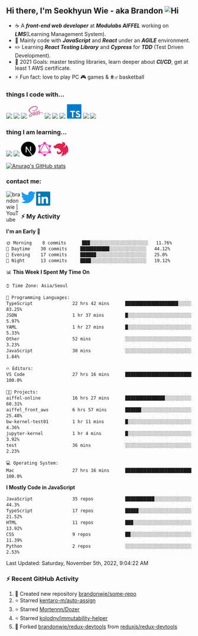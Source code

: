 ## Hi there, I'm Seokhyun Wie - aka Brandon <img src='https://qpluspicture.oss-cn-beijing.aliyuncs.com/6LjjQA/Hi.gif' alt='Hi' width="24"/>

- ☕ A _**front-end web developer**_ at _**Modulabs AIFFEL**_ working on _**LMS**_(Learning Management System).
- 🔄 Mainly code with _**JavaScript**_ and _**React**_ under an _**AGILE**_ environment.
- ✏️ Learning _**React Testing Library**_ and _**Cypress**_ for _**TDD**_ (Test Driven Development).
- 🎯 2021 Goals: master testing libraries, learn deeper about _**CI/CD**_, get at least 1 AWS certificate.
- ⚡ Fun fact: love to play PC 🎮 games️ \& ⛹️‍♂️ basketball

### things I code with...

<img src="https://cdn.jsdelivr.net/gh/devicons/devicon/icons/vscode/vscode-original.svg" width="40px"> <img src="https://cdn.jsdelivr.net/gh/devicons/devicon@latest/icons/javascript/javascript-original.svg" width="40px"> <img src="https://cdn.jsdelivr.net/gh/devicons/devicon@latest/icons/react/react-original.svg" width="40px"> <img src="https://raw.githubusercontent.com/devicons/devicon/master/icons/sass/sass-original.svg" width="40px"> <img src="https://cdn.jsdelivr.net/gh/devicons/devicon@latest/icons/git/git-original.svg" width="40px"> <img src="https://cdn.jsdelivr.net/gh/devicons/devicon/icons/github/github-original.svg" width="40px"> <img src="https://cdn.jsdelivr.net/gh/devicons/devicon/icons/amazonwebservices/amazonwebservices-original.svg" width="40px"> <img src="https://raw.githubusercontent.com/devicons/devicon/master/icons/typescript/typescript-original.svg" width="40px"> <img src="https://cdn.jsdelivr.net/gh/devicons/devicon@latest/icons/mongodb/mongodb-original.svg" width="40px"> <img src="https://cdn.jsdelivr.net/gh/devicons/devicon@latest/icons/nodejs/nodejs-plain.svg" width="40px">

### thing I am learning...

<img src="https://cdn.jsdelivr.net/gh/devicons/devicon/icons/jest/jest-plain.svg" width="40px"> <img src="https://icons-for-free.com/iconfiles/png/512/cypress-1324440144114984250.png" width="40px"> <img src="https://raw.githubusercontent.com/devicons/devicon/master/icons/nextjs/nextjs-original.svg" width="40px"> <img src="https://raw.githubusercontent.com/devicons/devicon/master/icons/graphql/graphql-plain.svg" width="40px"> <img src="https://raw.githubusercontent.com/devicons/devicon/master/icons/nestjs/nestjs-plain.svg" width="40px">

<!-- GitHub Stats -->

[![Anurag's GitHub stats](https://github-readme-stats.vercel.app/api?username=brandonwie&show_icons=true&title_color=ffc857&icon_color=8ac926&text_color=daf7dc&bg_color=151515&hide=stars&custom_title=Brandon's GitHub Stats)](https://github.com/anuraghazra/github-readme-stats)

### contact me:

[<img align="left" alt="brandonwie | YouTube" width="40px" src="https://iconape.com/wp-content/png_logo_vector/youtube-social-white-squircle.png" />][youtube] [<img align="left" alt="brandonwie | Twitter" width="40px" src="https://raw.githubusercontent.com/devicons/devicon/master/icons/twitter/twitter-original.svg" />][twitter] [<img align="left" alt="brandonwie | LinkedIn" width="40px" src="https://raw.githubusercontent.com/devicons/devicon/master/icons/linkedin/linkedin-original.svg" />][linkedin]

<br />
<br />

### ⚡ My Activity

<!--START_SECTION:waka-->
**I'm an Early 🐤** 

```text
🌞 Morning    8 commits      ███░░░░░░░░░░░░░░░░░░░░░░   11.76% 
🌆 Daytime    30 commits     ███████████░░░░░░░░░░░░░░   44.12% 
🌃 Evening    17 commits     ██████░░░░░░░░░░░░░░░░░░░   25.0% 
🌙 Night      13 commits     ████░░░░░░░░░░░░░░░░░░░░░   19.12%

```


📊 **This Week I Spent My Time On** 

```text
⌚︎ Time Zone: Asia/Seoul

💬 Programming Languages: 
TypeScript               22 hrs 42 mins      ████████████████████░░░░░   83.25% 
JSON                     1 hr 37 mins        █░░░░░░░░░░░░░░░░░░░░░░░░   5.97% 
YAML                     1 hr 27 mins        █░░░░░░░░░░░░░░░░░░░░░░░░   5.33% 
Other                    52 mins             ░░░░░░░░░░░░░░░░░░░░░░░░░   3.23% 
JavaScript               30 mins             ░░░░░░░░░░░░░░░░░░░░░░░░░   1.84%

🔥 Editors: 
VS Code                  27 hrs 16 mins      █████████████████████████   100.0%

🐱‍💻 Projects: 
aiffel-online            16 hrs 27 mins      ███████████████░░░░░░░░░░   60.31% 
aiffel_front_aws         6 hrs 57 mins       ██████░░░░░░░░░░░░░░░░░░░   25.48% 
bw-kernel-test01         1 hr 11 mins        █░░░░░░░░░░░░░░░░░░░░░░░░   4.36% 
jupyter-kernel           1 hr 4 mins         █░░░░░░░░░░░░░░░░░░░░░░░░   3.92% 
test                     36 mins             ░░░░░░░░░░░░░░░░░░░░░░░░░   2.23%

💻 Operating System: 
Mac                      27 hrs 16 mins      █████████████████████████   100.0%

```

**I Mostly Code in JavaScript** 

```text
JavaScript               35 repos            ███████████░░░░░░░░░░░░░░   44.3% 
TypeScript               17 repos            █████░░░░░░░░░░░░░░░░░░░░   21.52% 
HTML                     11 repos            ███░░░░░░░░░░░░░░░░░░░░░░   13.92% 
CSS                      9 repos             ██░░░░░░░░░░░░░░░░░░░░░░░   11.39% 
Python                   2 repos             ░░░░░░░░░░░░░░░░░░░░░░░░░   2.53%

```



<!--END_SECTION:waka-->

<!--RECENT_ACTIVITY:last_update-->
Last Updated: Saturday, November 5th, 2022, 9:04:22 AM
<!--RECENT_ACTIVITY:last_update_end-->

### ⚡ Recent GitHub Activity

<!--RECENT_ACTIVITY:start-->
1. 📔 Created new repository [brandonwie/some-repo](https://github.com/brandonwie/some-repo)
2. ⭐ Starred [kentaro-m/auto-assign](https://github.com/kentaro-m/auto-assign)
3. ⭐ Starred [Mortennn/Dozer](https://github.com/Mortennn/Dozer)
4. ⭐ Starred [kolodny/immutability-helper](https://github.com/kolodny/immutability-helper)
5. 🔱 Forked [brandonwie/redux-devtools](https://github.com/brandonwie/redux-devtools) from [reduxjs/redux-devtools](https://github.com/reduxjs/redux-devtools)
<!--RECENT_ACTIVITY:end-->

[youtube]: https://www.youtube.com/channel/UC7tk3UT7nn3cZNC2KBdb-4Q
[linkedin]: https://linkedin.com/in/brandonwie
[twitter]: https://twitter.com/brandonwie
